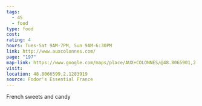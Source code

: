 ```yaml
---
tags:
  - 4S
  - food
type: food
cost: 
rating: 4
hours: Tues-Sat 9AM-7PM, Sun 9AM-6:30PM
link: http://www.auxcolonnes.com/
page: "197"
map-link: https://www.google.com/maps/place/AUX+COLONNES/@48.8065901,2.1259031,17z/data=!3m1!4b1!4m6!3m5!1s0x47e67db09a01de2b:0xf695109c982023f7!8m2!3d48.8065866!4d2.128478!16s%2Fg%2F1thlmd73?entry=ttu&g_ep=EgoyMDI0MDgyOC4wIKXMDSoASAFQAw%3D%3D
visit: 
location: 48.8066599,2.1283919
source: Fodor's Essential France
---
```

French sweets and candy